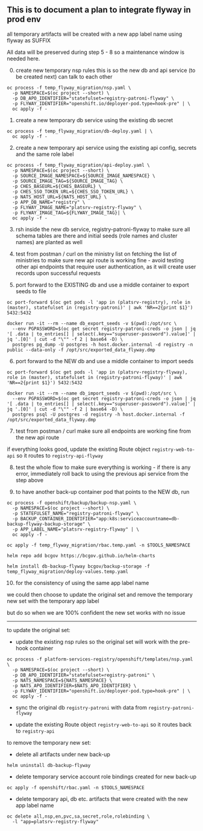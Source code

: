 ## This is to document a plan to integrate flyway in prod env

all temporary artifacts will be created with a new app label name using flyway as SUFFIX

All data will be preserved during step 5 - 8 so a maintenance window is needed here.

0. create new temporary nsp rules
this is so the new db and api service (to be created next) can talk to each other

```console
oc process -f temp_flyway_migration/nsp.yaml \
  -p NAMESPACE=$(oc project --short) \
  -p DB_APO_IDENTIFIER="statefulset=registry-patroni-flyway" \
  -p FLYWAY_IDENTIFIER="openshift.io/deployer-pod.type=hook-pre" | \
  oc apply -f -
```

1. create a new temporary db service using the existing db secret

```console
oc process -f temp_flyway_migration/db-deploy.yaml | \
  oc apply -f -
```

2. create a new temporary api service using the existing api config, secrets and the same role label

```console
oc process -f temp_flyway_migration/api-deploy.yaml \
  -p NAMESPACE=$(oc project --short) \
  -p SOURCE_IMAGE_NAMESPACE=${SOURCE_IMAGE_NAMESPACE} \
  -p SOURCE_IMAGE_TAG=${SOURCE_IMAGE_TAG} \
  -p CHES_BASEURL=${CHES_BASEURL} \
  -p CHES_SSO_TOKEN_URL=${CHES_SSO_TOKEN_URL} \
  -p NATS_HOST_URL=${NATS_HOST_URL} \
  -p APP_DB_NAME="registry" \
  -p FLYWAY_IMAGE_NAME="platsrv-registry-flyway" \
  -p FLYWAY_IMAGE_TAG=${FLYWAY_IMAGE_TAG}| \
  oc apply -f -
```

3. rsh inside the new db service, registry-patroni-flyway to make sure all schema tables are there and initial seeds (role names and cluster names) are planted as well

4. test from postman / curl on the ministry list on fetching the list of ministries to make sure new api route is working fine - avoid testing other api endpoints that require user authentication, as it will create user records upon successful requests

5. port forward to the EXISTING db and use a middle container to export seeds to file

```console
oc port-forward $(oc get pods -l 'app in (platsrv-registry), role in (master), statefulset in (registry-patroni)' | awk 'NR==2{print $1}') 5432:5432
```

```console
docker run -it --rm --name db_export_seeds -v $(pwd):/opt/src \
  --env PGPASSWORD=$(oc get secret registry-patroni-creds -o json | jq '[ .data | to_entries[] | select(.key=="superuser-password").value]' | jq '.[0]' | cut -d "\"" -f 2 | base64 -D) \
  postgres pg_dump -U postgres -h host.docker.internal -d registry -n public --data-only -f /opt/src/exported_data_flyway.dmp
```

6. port forward to the NEW db and use a middle container to import seeds

```console
oc port-forward $(oc get pods -l 'app in (platsrv-registry-flyway), role in (master), statefulset in (registry-patroni-flyway)' | awk 'NR==2{print $1}') 5432:5432
```

```console
docker run -it --rm --name db_import_seeds -v $(pwd):/opt/src \
  --env PGPASSWORD=$(oc get secret registry-patroni-creds -o json | jq '[ .data | to_entries[] | select(.key=="superuser-password").value]' | jq '.[0]' | cut -d "\"" -f 2 | base64 -D) \
  postgres psql -U postgres -d registry -h host.docker.internal -f /opt/src/exported_data_flyway.dmp
```

7. test from postman / curl make sure all endpoints are working fine from the new api route

if everything looks good, update the existing Route object `registry-web-to-api` so it routes to `registry-api-flyway`

8. test the whole flow to make sure everything is working - if there is any error, immediately roll back to using the previous api service from the step above

9. to have another back-up container pod that points to the NEW db, run
```console
oc process -f openshift/backup/backup-nsp.yaml \
  -p NAMESPACE=$(oc project --short) \
  -p STATEFULSET_NAME="registry-patroni-flyway" \
  -p BACKUP_CONTAINER_IDENTIFIER="app:k8s:serviceaccountname=db-backup-flyway-backup-storage" \
  -p APP_LABEL_NAME="platsrv-registry-flyway" | \
  oc apply -f -
```

```console
oc apply -f temp_flyway_migration/rbac.temp.yaml -n $TOOLS_NAMESPACE
```

```console
helm repo add bcgov https://bcgov.github.io/helm-charts

helm install db-backup-flyway bcgov/backup-storage -f temp_flyway_migration/deploy-values.temp.yaml 
```

10. for the consistency of using the same app label name

we could then choose to update the original set and remove the temporary new set with the temporary app label

but do so when we are 100% confident the new set works with no issue

-----------------

to update the original set:

- update the existing nsp rules so the original set will work with the pre-hook container

```console
oc process -f platform-services-registry/openshift/templates/nsp.yaml \
  -p NAMESPACE=$(oc project --short) \
  -p DB_APO_IDENTIFIER="statefulset=registry-patroni" \
  -p NATS_NAMESPACE=${NATS_NAMESPACE} \
  -p NATS_APO_IDENTIFIER=$NATS_APO_IDENTIFIER} \
  -p FLYWAY_IDENTIFIER="openshift.io/deployer-pod.type=hook-pre" | \
  oc apply -f -
```

- sync the original db `registry-patroni` with data from `registry-patroni-flyway`

- update the existing Route object `registry-web-to-api` so it routes back to `registry-api`

to remove the temporary new set:

- delete all artifacts under new back-up

```console
helm uninstall db-backup-flyway
```

- delete temporary service account role bindings created for new back-up

```console
oc apply -f openshift/rbac.yaml -n $TOOLS_NAMESPACE
```

- delete temporary api, db etc. artifacts that were created with the new app label name

```console
oc delete all,nsp,en,pvc,sa,secret,role,rolebinding \
  -l "app=platsrv-registry-flyway"
```
